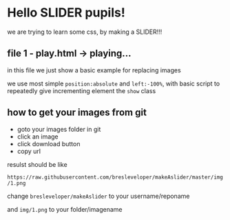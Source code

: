 # Hello SLIDER pupils!

we are trying to learn some css, by making a SLIDER!!!

## file 1 - play.html -> playing...
in this file we just show a basic example for replacing images

we use most simple `position:absolute` and `left:-100%`, with basic script to repeatedly give incrementing element the `show` class

## how to get your images from git
* goto your images folder in git
* click an image
* click download button
* copy url

resulst should be like

`https://raw.githubusercontent.com/bresleveloper/makeAslider/master/img/1.png`

change `bresleveloper/makeAslider` to your username/reponame

and `img/1.png` to your folder/imagename 
